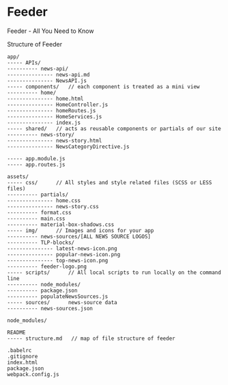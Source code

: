 # Feeder
Feeder - All You Need to Know

Structure of Feeder

    app/
    ----- APIs/
    ---------- news-api/
    --------------- news-api.md
    --------------- NewsAPI.js
    ----- components/   // each component is treated as a mini view
    ---------- home/
    --------------- home.html
    --------------- HomeController.js
    --------------- homeRoutes.js
    --------------- HomeServices.js
    --------------- index.js
    ----- shared/   // acts as reusable components or partials of our site
    ---------- news-story/
    --------------- news-story.html
    --------------- NewsCategoryDirective.js

    ----- app.module.js
    ----- app.routes.js

    assets/
    ----- css/      // All styles and style related files (SCSS or LESS files)
    ---------- partials/
    --------------- home.css
    --------------- news-story.css
    ---------- format.css
    ---------- main.css
    ---------- material-box-shadows.css
    ----- img/      // Images and icons for your app
    ---------- news-sources/[ALL NEWS SOURCE LOGOS]
    ---------- TLP-blocks/
    --------------- latest-news-icon.png
    --------------- popular-news-icon.png
    --------------- top-news-icon.png
    ---------- feeder-logo.png
    ----- scripts/      // All local scripts to run locally on the command line
    ---------- node_modules/
    ---------- package.json
    ---------- populateNewsSources.js
    ----- sources/      news-source data
    ---------- news-sources.json

    node_modules/

    README
    ----- structure.md   // map of file structure of feeder

    .babelrc
    .gitignore
    index.html
    package.json
    webpack.config.js
